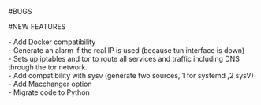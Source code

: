 #BUGS

#NEW FEATURES

\- Add Docker compatibility  
\- Generate an alarm if the real IP is used (because tun interface is down)  
\- Sets up iptables and tor to route all services and traffic including DNS through the tor network.  
\- Add compatibility with sysv (generate two sources, 1 for systemd ,2 sysV)  
\- Add Macchanger option  
\- Migrate code to Python
